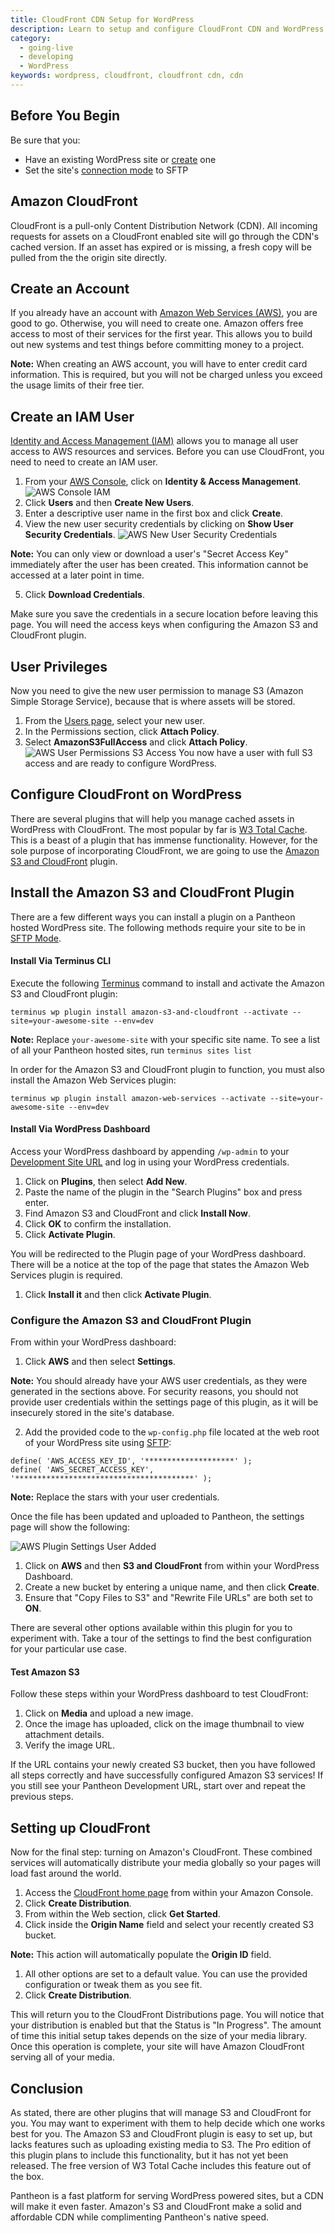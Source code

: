 ```yaml
---
title: CloudFront CDN Setup for WordPress
description: Learn to setup and configure CloudFront CDN and WordPress on Pantheon
category:
  - going-live
  - developing
  - WordPress
keywords: wordpress, cloudfront, cloudfront cdn, cdn
---
```

## Before You Begin

Be sure that you:

- Have an existing WordPress site or [create](/docs/articles/wordpress/starting-wordpress-site/) one
- Set the site's [connection mode](/docs/articles/sites/code/developing-directly-with-sftp-mode/#sftp-mode) to SFTP

## Amazon CloudFront

CloudFront is a pull-only Content Distribution Network (CDN). All incoming requests for assets on a CloudFront enabled site will go through the CDN's cached version. If an asset has expired or is missing, a fresh copy will be pulled from the the origin site directly.

## Create an Account
If you already have an account with [Amazon Web Services (AWS)](http://aws.amazon.com/free/), you are good to go. Otherwise, you will need to create one. Amazon offers free access to most of their services for the first year. This allows you to build out new systems and test things before committing money to a project.

<div class="alert alert-info" role="alert"> <strong> Note:</strong> When creating an AWS account, you will have to enter credit card information. This is required, but you will not be charged unless you exceed the usage limits of their free tier.</div>

## Create an IAM User
[Identity and Access Management (IAM)](http://aws.amazon.com/iam/) allows you to manage all user access to AWS resources and services. Before you can use CloudFront, you need to need to create an IAM user.

1. From your [AWS Console](https://console.aws.amazon.com), click on **Identity & Access Management**.
 ![AWS Console IAM](/source/docs/assets/images/aws-console-iam.png)
2. Click **Users** and then **Create New Users**.
3. Enter a descriptive user name in the first box and click **Create**.
4. View the new user security credentials by clicking on **Show User Security Credentials**.
 ![AWS New User Security Credentials](/source/docs/assets/images/aws-user-show-credentials.png)
 <div class="alert alert-info" role="alert"> <strong>Note:</strong> You can only view or download a user's "Secret Access Key" immediately after the user has been created. This information cannot be accessed at a later point in time.</div>

5. Click **Download Credentials**.

Make sure you save the credentials in a secure location before leaving this page. You will need the access keys when configuring the Amazon S3 and CloudFront plugin.

## User Privileges
Now you need to give the new user permission to manage S3 (Amazon Simple Storage Service), because that is where assets will be stored.

1. From the [Users page](https://console.aws.amazon.com/iam/home#users), select your new user.
1. In the Permissions section, click **Attach Policy**.
1. Select **AmazonS3FullAccess** and click **Attach Policy**.
 ![AWS User Permissions S3 Access](/source/docs/assets/images/aws-add-s3fullaccess.png)
You now have a user with full S3 access and are ready to configure WordPress.

## Configure CloudFront on WordPress
There are several plugins that will help you manage cached assets in WordPress with CloudFront. The most popular by far is [W3 Total Cache](https://wordpress.org/plugins/w3-total-cache/). This is a beast of a plugin that has immense functionality. However, for the sole purpose of incorporating CloudFront, we are going to use the [Amazon S3 and CloudFront](https://wordpress.org/plugins/amazon-s3-and-cloudfront/) plugin.

## Install the Amazon S3 and CloudFront Plugin

There are a few different ways you can install a plugin on a Pantheon hosted WordPress site. The following methods require your site to be in [SFTP Mode](/docs/articles/sites/code/developing-directly-with-sftp-mode/#sftp-mod).

#### Install Via Terminus CLI

Execute the following [Terminus](https://github.com/pantheon-systems/cli) command to install and activate the Amazon S3 and CloudFront plugin:

```
terminus wp plugin install amazon-s3-and-cloudfront --activate --site=your-awesome-site --env=dev
```

<div class="alert alert-info" role="alert"> <strong>Note:</strong> Replace <code>your-awesome-site</code> with your specific site name. To see a list of all your Pantheon hosted sites, run <code>terminus sites list</code> </div>

In order for the Amazon S3 and CloudFront plugin to function, you must also install the Amazon Web Services plugin:

```
terminus wp plugin install amazon-web-services --activate --site=your-awesome-site --env=dev
```


#### Install Via WordPress Dashboard

Access your WordPress dashboard by appending `/wp-admin` to your [Development Site URL](/docs/articles/sites/create/#visit-the-dev-installation) and log in using your WordPress credentials.

1. Click on **Plugins**, then select **Add New**.
1. Paste the name of the plugin in the "Search Plugins" box and press enter.
1. Find Amazon S3 and CloudFront and click **Install Now**.
1. Click **OK** to confirm the installation.
1. Click **Activate Plugin**.

 You will be redirected to the Plugin page of your WordPress dashboard. There will be a notice at the top of the page that states the Amazon Web Services plugin is required.

1. Click **Install it** and then click **Activate Plugin**.

### Configure the Amazon S3 and CloudFront Plugin

From within your WordPress dashboard:

1. Click **AWS** and then select **Settings**.

  <div class="alert alert-info" role="alert"> <strong>Note:</strong> You should already have your AWS user credentials, as they were generated in the sections above. For security reasons, you should not provide user credentials within the settings page of this plugin, as it will be insecurely stored in the site's database.</div>

2. Add the provided code to the `wp-config.php` file located at the web root of your WordPress site using [SFTP](/docs/articles/sites/code/developing-directly-with-sftp-mode/):

  ```
  define( 'AWS_ACCESS_KEY_ID', '********************' );
  define( 'AWS_SECRET_ACCESS_KEY', '****************************************' );
  ```
  <div class="alert alert-info" role="alert"> <strong>Note:</strong> Replace the stars with your user credentials.</div>

  Once the file has been updated and uploaded to Pantheon, the settings page will show the following:

  ![AWS Plugin Settings User Added](/source/docs/assets/images/aws-plugin-add-user.png)
1. Click on **AWS** and then **S3 and CloudFront** from within your WordPress Dashboard.
2. Create a new bucket by entering a unique name, and then click **Create**.  
3. Ensure that "Copy Files to S3" and "Rewrite File URLs" are both set to **ON**.  

There are several other options available within this plugin for you to experiment with. Take a tour of the settings to find the best configuration for your particular use case.

#### Test Amazon S3

Follow these steps within your WordPress dashboard to test CloudFront:

1. Click on **Media** and upload a new image.
1. Once the image has uploaded, click on the image thumbnail to view attachment details.
1. Verify the image URL.

If the URL contains your newly created S3 bucket, then you have followed all steps correctly and have successfully configured Amazon S3 services! If you still see your Pantheon Development URL, start over and repeat the previous steps.

## Setting up CloudFront

Now for the final step: turning on Amazon's CloudFront. These combined services will automatically distribute your media globally so your pages will load fast around the world.

1. Access the [CloudFront home page](https://console.aws.amazon.com/cloudfront/home) from within your Amazon Console.
1. Click **Create Distribution**.
1. From within the Web section, click **Get Started**.
1. Click inside the **Origin Name** field and select your recently created S3 bucket.

<div class="alert alert-info" role="alert"> <strong>Note:</strong> This action will automatically populate the <strong>Origin ID</strong> field.</div>

1. All other options are set to a default value. You can use the provided configuration or tweak them as you see fit.  
1. Click **Create Distribution**.

This will return you to the CloudFront Distributions page. You will notice that your distribution is enabled but that the Status is "In Progress". The amount of time this initial setup takes depends on the size of your media library. Once this operation is complete, your site will have Amazon CloudFront serving all of your media.


## Conclusion
As stated, there are other plugins that will manage S3 and CloudFront for you. You may want to experiment with them to help decide which one works best for you. The Amazon S3 and CloudFront plugin is easy to set up, but lacks features such as uploading existing media to S3. The Pro edition of this plugin plans to include this functionality, but it has not yet been released. The free version of W3 Total Cache includes this feature out of the box.

Pantheon is a fast platform for serving WordPress powered sites, but a CDN will make it even faster. Amazon's S3 and CloudFront make a solid and affordable CDN while complimenting Pantheon's native speed.
